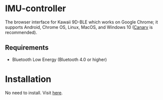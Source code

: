 # IMU-controller
The browser interface for Kawaii 9D-BLE which works on Google Chrome; it supports Android, Chrome OS, Linux, MacOS, and Windows 10 ([Canary](https://www.google.com/chrome/canary/) is recommended).

## Requirements
- Bluetooth Low Energy (Bluetooth 4.0 or higher)

# Installation
No need to install. Visit [here](https://tomida.github.io/IMU-controller/).
